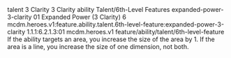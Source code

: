 <ability>
  <metadata>
    <class>talent</class>
    <cost>3 Clarity</cost>
    <cost_amount>3</cost_amount>
    <cost_resource>Clarity</cost_resource>
    <feature_type>ability</feature_type>
    <file_dpath>Talent/6th-Level Features</file_dpath>
    <item_id>expanded-power-3-clarity</item_id>
    <item_index>01</item_index>
    <item_name>Expanded Power (3 Clarity)</item_name>
    <level>6</level>
    <scc>mcdm.heroes.v1:feature.ability.talent.6th-level-feature:expanded-power-3-clarity</scc>
    <scdc>1.1.1:6.2.1.3:01</scdc>
    <source>mcdm.heroes.v1</source>
    <type>feature/ability/talent/6th-level-feature</type>
  </metadata>
  <effects>
    <effect type="mundane">If the ability targets an area, you increase the size of the area by 1. If the area is a line, you increase the size of one dimension, not both.</effect>
  </effects>
</ability>
